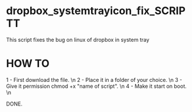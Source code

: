 # dropbox_systemtrayicon_fix_SCRIPTT
This script fixes the bug on linux of dropbox in system tray


# HOW TO

1 - First download the file. \n
2 - Place it in a folder of your choice. \n
3 - Give it permission chmod +x "name of script". \n
4 - Make it start on boot. \n 

DONE.
